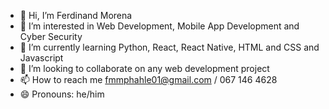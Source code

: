 - 👋 Hi, I’m Ferdinand Morena
- 👀 I’m interested in Web Development, Mobile App Development and Cyber Security
- 🌱 I’m currently learning Python, React, React Native, HTML and CSS and Javascript
- 💞️ I’m looking to collaborate on any web development project
- 📫 How to reach me fmmphahle01@gmail.com / 067 146 4628
- 😄 Pronouns: he/him
